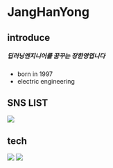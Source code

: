 # JangHanYong 
## introduce
##### 딥러닝엔지니어를 꿈꾸는 장한영엽니다
- born in 1997
- electric engineering


## SNS LIST
<a href="https://www.instagram.com/jjanghan0/" target="_blank"><img src="https://img.shields.io/badge/Instagram-FFC0CB?style=flat&logo=Instagram&logoColor=FFFFFF"/></a>
## tech
<img src="https://img.shields.io/badge/Python-0067a3?style=flat&logo=python&logoColor=FFFFFF"/></a>
<img src="https://img.shields.io/badge/Tensorflow-ff7f00?style=flat&logo=Tensorflow&logoColor=FFFFFF"/></a>

